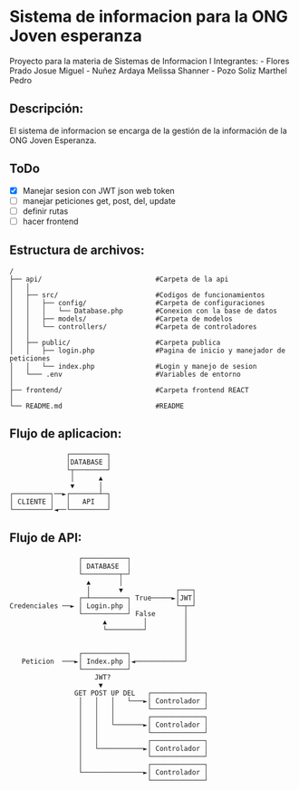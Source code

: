# Sistema de informacion para la ONG Joven esperanza
Proyecto para la materia de Sistemas de Informacion I
Integrantes:
    - Flores Prado Josue Miguel
    - Nuñez Ardaya Melissa Shanner
    - Pozo Soliz Marthel Pedro

## Descripción:
El sistema de informacion se encarga de la gestión de la información de la ONG Joven Esperanza.

## ToDo
- [x] Manejar sesion con JWT json web token
- [ ] manejar peticiones get, post, del, update
- [ ] definir rutas
- [ ] hacer frontend

## Estructura de archivos:
```
/
├── api/                            #Carpeta de la api
│   │
│   ├── src/                        #Codigos de funcionamientos
│   │   ├── config/                 #Carpeta de configuraciones
│   │   │   └── Database.php        #Conexion con la base de datos
│   │   ├── models/                 #Carpeta de modelos
│   │   └── controllers/            #Carpeta de controladores
│   │
│   ├── public/                     #Carpeta publica
│   │   ├── login.php               #Pagina de inicio y manejador de peticiones
│   │   └── index.php               #Login y manejo de sesion
│   └─── .env                       #Variables de entorno
│
├── frontend/                       #Carpeta frontend REACT
│
└── README.md                       #README
```

## Flujo de aplicacion:
```
              ┌─────────┐
              │DATABASE │
              └┬────────┘
               │      ▲  
               ▼      │  
┌─────────┐──►┌───────┴─┐
│ CLIENTE │   │   API   │
└─────────┘◄──└─────────┘
```

## Flujo de API:
```
                 ┌───────────┐                   
                 │ DATABASE  │                   
                 └─────────┬─┘                   
                   ▲       │                     
                   │       ▼             ┌───┐   
                 ┌─┴─────────┐ True─────►│JWT│   
Credenciales ──► │ Login.php │           └─┬─┘   
                 └───────────┘ False       │     
                       ▲         │         │     
                       └─────────┘         │     
                                           │     
                                           │     
                 ┌───────────┐             │     
   Peticion  ───►│ Index.php │◄────────────┘     
                 └───────────┘                   
                     JWT?                        
                      ▼                          
                GET POST UP DEL   ┌─────────────┐
                 │   │   │   └───►│ Controlador │
                 │   │   │        └─────────────┘
                 │   │   │        ┌─────────────┐
                 │   │   └───────►│ Controlador │
                 │   │            └─────────────┘
                 │   │            ┌─────────────┐
                 │   └───────────►│ Controlador │
                 │                └─────────────┘
                 │                ┌─────────────┐
                 └───────────────►│ Controlador │
                                  └─────────────┘
```
